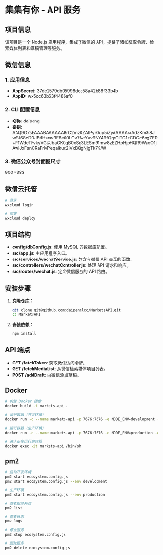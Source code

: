 # 集集有你 - API 服务

## 项目信息

该项目是一个 Node.js 应用程序，集成了微信的 API，提供了诸如获取令牌、检索媒体列表和草稿管理等服务。

## 微信信息

### 1. 应用信息
- **AppSecret:** 37de2579db05998dcc58a42b88f33b4b  
- **AppID:** wx5cc63b63f4486af0  

### 2. CLI 配置信息
- **名称:** daipeng  
- **密钥:** AAQ9G7sEAAABAAAAAABrC2mz0ZAIPyrOup5iZyAAAAAraAdzKm8i8JwFJ68cDOJBtIHsmv3F8e00LCv7f+tYvv9NY49fQrpCITG1+CDGc6ngZEP+P1WdeTFvkyVGj7JbaGK0qB0xSg3LESm91mw8zBZHpHjpHQR9WaoO1jAwIJxFsnORaFrMYeqalkuc2lVxBQgNjgTk7K/W

### 3. 微信公众号封面图尺寸

900 × 383

## 微信云托管

```bash
# 登录
wxcloud login

# 部署
wxcloud deploy  
```

## 项目结构

- **config/dbConfig.js**: 使用 MySQL 的数据库配置。
- **src/app.js**: 主应用程序入口。
- **src/services/wechatService.js**: 包含与微信 API 交互的函数。
- **src/controllers/wechatController.js**: 处理 API 请求和响应。
- **src/routes/wechat.js**: 定义微信服务的 API 路由。

## 安装步骤

1. **克隆仓库：**

   ```bash
   git clone git@github.com:daipenglcc/MarketsAPI.git
   cd MarketsAPI
   ```

2. **安装依赖：**

   ```bash
   npm install
   ```

## API 端点

- **GET /fetchToken**: 获取微信访问令牌。
- **GET /fetchMediaList**: 从微信检索媒体项目列表。
- **POST /addDraft**: 向微信添加草稿。

## Docker

```bash
# 构建 Docker 镜像
docker build -t markets-api .

# 运行容器（开发环境）
docker run -d --name markets-api -p 7676:7676 -e NODE_ENV=development -e PORT=7676 markets-api

# 运行容器（生产环境）
docker run -d --name markets-api -p 7676:7676 -e NODE_ENV=production -e PORT=7676 markets-api

# 进入正在运行的容器
docker exec -it markets-api /bin/sh
```

## pm2
```bash
# 启动开发环境
pm2 start ecosystem.config.js
pm2 start ecosystem.config.js --env development

# 生产环境
pm2 start ecosystem.config.js --env production

# 查看服务列表
pm2 list

# 查看日志
pm2 logs

# 停止服务
pm2 stop ecosystem.config.js

# 删除服务
pm2 delete ecosystem.config.js
```
